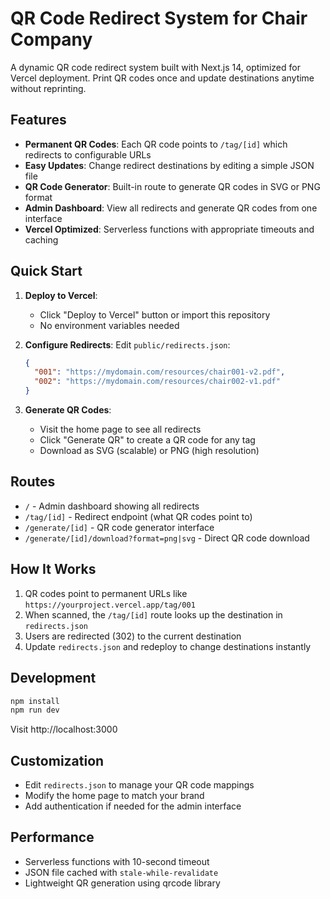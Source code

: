 # QR Code Redirect System for Chair Company

A dynamic QR code redirect system built with Next.js 14, optimized for Vercel deployment. Print QR codes once and update destinations anytime without reprinting.

## Features

- **Permanent QR Codes**: Each QR code points to `/tag/[id]` which redirects to configurable URLs
- **Easy Updates**: Change redirect destinations by editing a simple JSON file
- **QR Code Generator**: Built-in route to generate QR codes in SVG or PNG format
- **Admin Dashboard**: View all redirects and generate QR codes from one interface
- **Vercel Optimized**: Serverless functions with appropriate timeouts and caching

## Quick Start

1. **Deploy to Vercel**:
   - Click "Deploy to Vercel" button or import this repository
   - No environment variables needed

2. **Configure Redirects**:
   Edit `public/redirects.json`:
   ```json
   {
     "001": "https://mydomain.com/resources/chair001-v2.pdf",
     "002": "https://mydomain.com/resources/chair002-v1.pdf"
   }
   ```

3. **Generate QR Codes**:
   - Visit the home page to see all redirects
   - Click "Generate QR" to create a QR code for any tag
   - Download as SVG (scalable) or PNG (high resolution)

## Routes

- `/` - Admin dashboard showing all redirects
- `/tag/[id]` - Redirect endpoint (what QR codes point to)
- `/generate/[id]` - QR code generator interface
- `/generate/[id]/download?format=png|svg` - Direct QR code download

## How It Works

1. QR codes point to permanent URLs like `https://yourproject.vercel.app/tag/001`
2. When scanned, the `/tag/[id]` route looks up the destination in `redirects.json`
3. Users are redirected (302) to the current destination
4. Update `redirects.json` and redeploy to change destinations instantly

## Development

```bash
npm install
npm run dev
```

Visit http://localhost:3000

## Customization

- Edit `redirects.json` to manage your QR code mappings
- Modify the home page to match your brand
- Add authentication if needed for the admin interface

## Performance

- Serverless functions with 10-second timeout
- JSON file cached with `stale-while-revalidate`
- Lightweight QR generation using qrcode library
